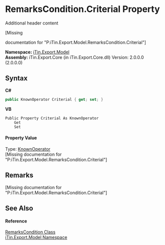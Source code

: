 # RemarksCondition.Criterial Property 
Additional header content 

\[Missing <summary> documentation for "P:iTin.Export.Model.RemarksCondition.Criterial"\]

**Namespace:**&nbsp;<a href="N_iTin_Export_Model">iTin.Export.Model</a><br />**Assembly:**&nbsp;iTin.Export.Core (in iTin.Export.Core.dll) Version: 2.0.0.0 (2.0.0.0)

## Syntax

**C#**<br />
``` C#
public KnownOperator Criterial { get; set; }
```

**VB**<br />
``` VB
Public Property Criterial As KnownOperator
	Get
	Set
```


#### Property Value
Type: <a href="T_iTin_Export_Model_KnownOperator">KnownOperator</a><br />\[Missing <value> documentation for "P:iTin.Export.Model.RemarksCondition.Criterial"\]

## Remarks
\[Missing <remarks> documentation for "P:iTin.Export.Model.RemarksCondition.Criterial"\]

## See Also


#### Reference
<a href="T_iTin_Export_Model_RemarksCondition">RemarksCondition Class</a><br /><a href="N_iTin_Export_Model">iTin.Export.Model Namespace</a><br />